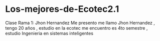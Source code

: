 # Los-mejores-de-Ecotec2.1
Clase Rama 1: Jhon Hernandez
Me presento me llamo Jhon Hernandez , tengo 20 años , estudio en la ecotec me encuentro es 4to semestre , estudio Ingenieria en sistemas inteligentes
